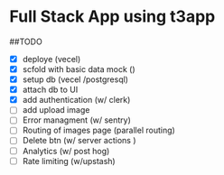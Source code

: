 # Full Stack App using t3app

##TODO
- [x] deploye (vecel)
- [x] scfold with basic data mock ()
- [x] setup db (vecel /postgresql)
- [x] attach db to UI 
- [x] add authentication (w/ clerk)
- [ ] add upload image 
- [ ] Error managment (w/ sentry)
- [ ] Routing of images page (parallel routing)
- [ ] Delete btn (w/ server actions )
- [ ] Analytics (w/ post hog)
- [ ] Rate limiting (w/upstash)